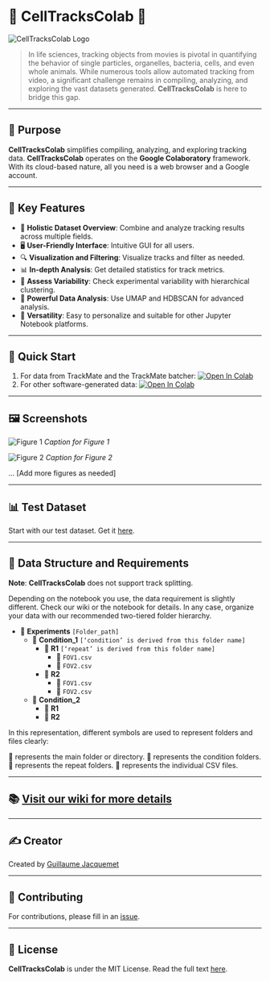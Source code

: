 # 🌟 CellTracksColab 🌟

![CellTracksColab Logo]([path_to_logo_image](https://github.com/guijacquemet/CellTracksColab/blob/main/Wiki/CellTracksColab_logo.png))

> In life sciences, tracking objects from movies is pivotal in quantifying the behavior of single particles, organelles, bacteria, cells, and even whole animals. While numerous tools allow automated tracking from video, a significant challenge remains in compiling, analyzing, and exploring the vast datasets generated. **CellTracksColab** is here to bridge this gap.

---

## 🎯 Purpose
**CellTracksColab** simplifies compiling, analyzing, and exploring tracking data. **CellTracksColab** operates on the **Google Colaboratory** framework. With its cloud-based nature, all you need is a web browser and a Google account.

---

## 🚀 Key Features
- 📘 **Holistic Dataset Overview**: Combine and analyze tracking results across multiple fields.
- 🖥️ **User-Friendly Interface**: Intuitive GUI for all users.
- 🔍 **Visualization and Filtering**: Visualize tracks and filter as needed.
- 📊 **In-depth Analysis**: Get detailed statistics for track metrics.
- 🧪 **Assess Variability**: Check experimental variability with hierarchical clustering.
- 🔧 **Powerful Data Analysis**: Use UMAP and HDBSCAN for advanced analysis.
- 💼 **Versatility**: Easy to personalize and suitable for other Jupyter Notebook platforms.

---

## 🚀 Quick Start
1. For data from TrackMate and the TrackMate batcher:
[![Open In Colab](https://colab.research.google.com/assets/colab-badge.svg)](https://colab.research.google.com/github/guijacquemet/CellTracksColab/blob/main/Notebook/CellTracksColab_TrackMate.ipynb)
2. For other software-generated data:
[![Open In Colab](https://colab.research.google.com/assets/colab-badge.svg)](https://colab.research.google.com/github/guijacquemet/CellTracksColab/blob/main/Notebook/CellTracksColab.ipynb)

---

## 🖼️ Screenshots
![Figure 1](path_to_figure1_image)
*Caption for Figure 1*

![Figure 2](path_to_figure2_image)
*Caption for Figure 2*

... [Add more figures as needed]

---

## 📊 Test Dataset
Start with our test dataset. Get it [here](https://zenodo.org/record/8413510).

---

## 📁 Data Structure and Requirements
**Note**: **CellTracksColab** does not support track splitting.

Depending on the notebook you use, the data requirement is slightly different. Check our wiki or the notebook for details. In any case, organize your data with our recommended two-tiered folder hierarchy.

- 📁 **Experiments** `[Folder_path]`
  - 🌿 **Condition_1** `[‘condition’ is derived from this folder name]`
    - 🔄 **R1** `[‘repeat’ is derived from this folder name]`
      - 📄 `FOV1.csv`
      - 📄 `FOV2.csv`
    - 🔄 **R2**
      - 📄 `FOV1.csv`
      - 📄 `FOV2.csv`
  - 🌿 **Condition_2**
    - 🔄 **R1**
    - 🔄 **R2**

In this representation, different symbols are used to represent folders and files clearly:

📁 represents the main folder or directory.
🌿 represents the condition folders.
🔄 represents the repeat folders.
📄 represents the individual CSV files.

---

## 📚 [Visit our wiki for more details](wiki_link)

---

## ✍️ Creator
Created by [Guillaume Jacquemet](https://cellmig.org/)

---

## 🤝 Contributing
For contributions, please fill in an [issue](github_issue_link).

---

## 📜 License
**CellTracksColab** is under the MIT License. Read the full text [here](https://opensource.org/licenses/MIT).
